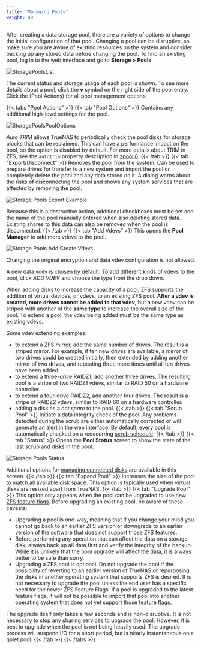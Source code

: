 ```yaml
---
title: "Managing Pools"
weight: 40
---
```


After creating a data storage pool, there are a variety of options to change the initial configuration of that pool.
Changing a pool can be disruptive, so make sure you are aware of existing resources on the system and consider backing up any stored data before changing the pool.
To find an existing pool, log in to the web interface and go to **Storage > Pools**.

![StoragePoolsList](/images/CORE/12.0/StoragePoolsList.png "Storage Pools List")

The current status and storage usage of each pool is shown.
To see more details about a pool, click the **v** symbol on the right side of the pool entry.
Click the <i class="fa fa-cog" aria-hidden="true" title="Settings"></i> (Pool Actions) for all pool management options.

{{< tabs "Pool Actions" >}}
{{< tab "Pool Options" >}}
Contains any additional high-level settings for the pool.

![StoragePoolsPoolOptions](/images/CORE/12.0/StoragePoolsPoolOptions.png "StoragePoolsPoolOptions")

*Auto TRIM* allows TrueNAS to periodically check the pool disks for storage blocks that can be reclaimed.
This can have a performance impact on the pool, so the option is disabled by default.
For more details about TRIM in ZFS, see the `autotrim` property description in [zpool.8](https://zfsonlinux.org/manpages/0.8.1/man8/zpool.8.html).
{{< /tab >}}
{{< tab "Export/Disconnect" >}}
Removes the pool from the system.
Can be used to prepare drives for transfer to a new system and import the pool or completely delete the pool and any data stored on it.
A dialog warns about the risks of disconnecting the pool and shows any system services that are affected by removing the pool.

![Storage Pools Export Example](/images/CORE/12.0/StoragePoolsExportExample.png "Storage Pools Export Example")

Because this is a destructive action, additional checkboxes must be set and the name of the pool manually entered when also deleting stored data.
Existing shares to this data can also be removed when the pool is disconnected.
{{< /tab >}}
{{< tab "Add Vdevs" >}}
This opens the **Pool Manager** to add more vdevs to the pool.

![Storage Pools Add Create Vdevs](/images/CORE/12.0/StoragePoolsAddCreateVdevs.png "Storage Pools Add Create Vdevs")

Changing the original encryption and data vdev configuration is not allowed.

A new data vdev is chosen by default.
To add different kinds of vdevs to the pool, click *ADD VDEV* and choose the type from the drop down.

When adding disks to increase the capacity of a pool, ZFS supports the addition of virtual devices, or vdevs, to an existing ZFS pool.
**After a vdev is created, more drives cannot be added to that vdev**, but a new vdev can be striped with another of the **same type** to increase the overall size of the pool.
To extend a pool, the vdev being added must be the same type as existing vdevs.

Some vdev extending examples:

* to extend a ZFS mirror, add the same number of drives. The result is a striped mirror. For example, if ten new drives are available, a mirror of two drives could be created initially, then extended by adding another mirror of two drives, and repeating three more times until all ten drives have been added.
* to extend a three-drive RAIDZ1, add another three drives. The resulting pool is a stripe of two RAIDZ1 vdevs, similar to RAID 50 on a hardware controller.
* to extend a four-drive RAIDZ2, add another four drives. The result is a stripe of RAIDZ2 vdevs, similar to RAID 60 on a hardware controller.
* adding a disk as a *hot spare* to the pool.
{{< /tab >}}
{{< tab "Scrub Pool" >}}
Initiate a data integrity check of the pool.
Any problems detected during the scrub are either automatically corrected or will generate an [alert](/CORE/System/system-alerts/) in the web interface.
By default, every pool is automatically checked on a reoccurring [scrub schedule](/hub/Tasks/scrub/).
{{< /tab >}}
{{< tab "Status" >}}
Opens the **Pool Status** screen to show the state of the last scrub and disks in the pool.

![Storage Pools Status](/images/CORE/12.0/StoragePoolsStatus.png "Storage Pools Status")

Additional options for [managing connected disks](/core/storage/disks/diskreplace/) are available in this screen.
{{< /tab >}}
{{< tab "Expand Pool" >}}
Increases the size of the pool to match all available disk space.
This option is typically used when virtual disks are resized apart from TrueNAS.
{{< /tab >}}
{{< tab "Upgrade Pool" >}}
This option only appears when the pool can be upgraded to use new [ZFS feature flags](/references/zfsprimer/).
Before upgrading an existing pool, be aware of these caveats:

* Upgrading a pool is one-way, meaning that if you change your mind you cannot go back to an earlier ZFS version or downgrade to an earlier version of the software that does not support those ZFS features.
* Before performing any operation that can affect the data on a storage disk, always back up all data first and verify the integrity of the backup. While it is unlikely that the pool upgrade will affect the data, it is always better to be safe than sorry.
* Upgrading a ZFS pool is optional. Do not upgrade the pool if the possibility of reverting to an earlier version of TrueNAS or repurposing the disks in another operating system that supports ZFS is desired. It is not necessary to upgrade the pool unless the end user has a specific need for the newer ZFS Feature Flags. If a pool is upgraded to the latest feature flags, it will not be possible to import that pool into another operating system that does not yet support those feature flags.

The upgrade itself only takes a few seconds and is non-disruptive.
It is not necessary to stop any sharing services to upgrade the pool.
However, it is best to upgrade when the pool is not being heavily used.
The upgrade process will suspend I/O for a short period, but is nearly instantaneous on a quiet pool.
{{< /tab >}}
{{< /tabs >}}
